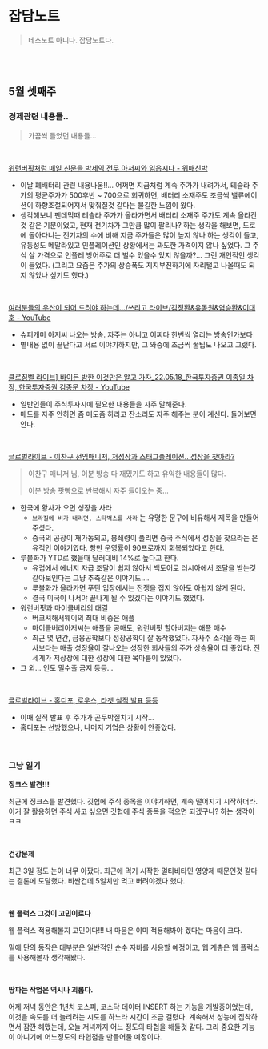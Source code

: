 # 잡담노트

> 데스노트 아니다. 잡담노트다.

<br>



<br>

## 5월 셋째주
### 경제관련 내용들..
> 가끔씩 들었던 내용들...<br>

<br>


[워런버핏처럼 매일 신문을 박세익 전무 아저씨와 읽읍시다 - 워매신박](https://www.youtube.com/watch?v=pegNl7TPNy8)<br>

- 이날 폐배터리 관련 내용나옴!!... 어쩌면 지금처럼 계속 주가가 내려가서, 테슬라 주가의 평균주가가 500후반 \~ 700으로 회귀하면, 배터리 소재주도 조금씩 밸류에이션이 하향조절되어져서 맞춰질것 같다는 불길한 느낌이 왔다. 
- 생각해보니 팬데믹때 테슬라 주가가 올라가면서 배터리 소재주 주가도 계속 올라간 것 같은 기분이었고, 현재 전기차가 그만큼 많이 팔리나? 하는 생각을 해보면, 도로에 돌아다니는 전기차의 수에 비해 지금 주가들은 많이 높지 않나 하는 생각이 들고, 유동성도 메말라있고 인플레이션인 상황에서는 과도한 가격이지 않나 싶었다. 그 주식 살 가격으로 인플레 방어주로 더 벌수 있을수 있지 않을까?... 그런 개인적인 생각이 들었다. (그리고 요즘은 주가의 상승폭도 지지부진하기에 자리털고 나올때도 되지 않았나 싶기도 했다.)

<br>

[여러분들의 우산이 되어 드려야 하는데.../쓰리고 라이브/김정환&유동원&염승환&이대호 - YouTube](https://www.youtube.com/watch?v=Ny7C0jSR8qA)<br>

- 슈퍼개미 아저씨 나오는 방송. 자주는 아니고 어쩌다 한번씩 열리는 방송인가보다
- 별내용 없이 끝난다고 서로 이야기하지만, 그 와중에 조금씩 꿀팁도 나오고 그랬다.

<br>

[클로징벨 라이브\] 바이든 방한 이것만은 알고 가자_22.05.18_한국투자증권 이종일 차장, 한국투자증권 김종문 차장 - YouTube](https://www.youtube.com/watch?v=x5mgLOjSikQ)<br>

- 일반인들이 주식투자시에 필요한 내용들을 자주 말해준다.
- 매도를 자주 안하면 좀 매도좀 하라고 잔소리도 자주 해주는 분이 계신다. 들어보면 안다.

<br>

[글로벌라이브 - 이찬구 선임매니저, 저성장과 스태그플레이션.. 성장을 찾아라?](https://www.youtube.com/watch?v=K4msZn4rfPc)<br>

> 이찬구 매니저 님, 이분 방송 다 재밌기도 하고 유익한 내용들이 많다.<br>
>
> 이분 방송 팟빵으로 반복해서 자주 들어오는 중...<br>

- 한국에 황사가 오면 성장을 사라
  - `브라질에 비가 내리면, 스타벅스를 사라` 는 유명한 문구에 비유해서 제목을 만들어주셨다.
  - 중국의 공장이 재가동되고, 봉쇄령이 풀리면 중국 주식에서 성장을 찾으라는 은유적인 이야기였다. 항만 운영률이 90프로까지 회복되었다고 한다.
- 루블화가 YTD로 했을때 달러대비 14%로 높다고 한다.
  - 유럽에서 에너지 자급 조달이 쉽지 않아서 백도어로 러시아에서 조달을 받는것 같아보인다는 그냥 추측같은 이야기도....
  - 루블화가 올라가면 푸틴 입장에서는 전쟁을 접지 않아도 아쉽지 않게 된다.
  - 결국 미국이 나서야 끝나게 될 수 있겠다는 이야기도 했었다.
- 워런버핏과 마이클버리의 대결
  - 버크셔해서웨이의 최대 비중은 애플
  - 마이클버리아저씨는 애플을 공매도, 워런버핏 할아버지는 애플 매수
  - 최근 몇 년간, 금융공학보다 성장공학이 잘 동작했었다. 자사주 소각을 하는 회사보다는 매출 성장율이 잘나오는 성장한 회사들의 주가 상승율이 더 좋았다. 전 세계가 저상장에 대한 성장에 대한 목마름이 있었다.
- 그 외... 인도 밀수출 금지 등등... 

<br>

[글로벌라이브 - 홈디포, 로우스, 타겟 실적 발표 등등](https://www.youtube.com/watch?v=HFewHTdQb4o)

- 이때 실적 발표 후 주가가 곤두박질치기 시작...
- 홈디포는 선방했으나, 나머지 기업은 상황이 안좋았다.

<br>

### 그냥 일기

**징크스 발견!!!**<br>

최근에 징크스를 발견했다. 깃헙에 주식 종목을 이야기하면, 계속 떨어지기 시작하더라. 이거 잘 활용하면 주식 사고 싶으면 깃헙에 주식 종목을 적으면 되겠구나? 하는 생각이 ㅋㅋ<br>

<br>

**건강문제**<br>

최근 3일 정도 눈이 너무 아팠다. 최근에 먹기 시작한 멀티비타민 영양제 때문인것 같다는 결론에 도달했다. 비싼건데 5일치만 먹고 버려야겠다 했다.<br>

<br>

**웹 플럭스 그것이 고민이로다**<br>

웹 플럭스 적용해볼지 고민이다!!! 내 마음은 이미 적용해봐야 겠다는 마음이 크다.<br>

밑에 단의 동작은 대부분은 일반적인 순수 자바를 사용할 예정이고, 웹 계층은 웹 플럭스를 사용해볼까 생각해봤다.<br>

<br>

**땅파는 작업은 역시나 괴롭다.**<br>

어제 저녁 동안은 1년치 코스피, 코스닥 데이터 INSERT 하는 기능을 개발중이었는데, 이것을 속도를 더 늘리려는 시도를 하느라 시간이 조금 걸렸다. 계속해서 성능에 집착하면서 잠깐 헤맸는데, 오늘 저녁까지 어느 정도의 타협을 해둘것 같다. 그리 중요한 기능이 아니기에 어느정도의 타협점을 만들어둘 예정이다.<br>

<br>



